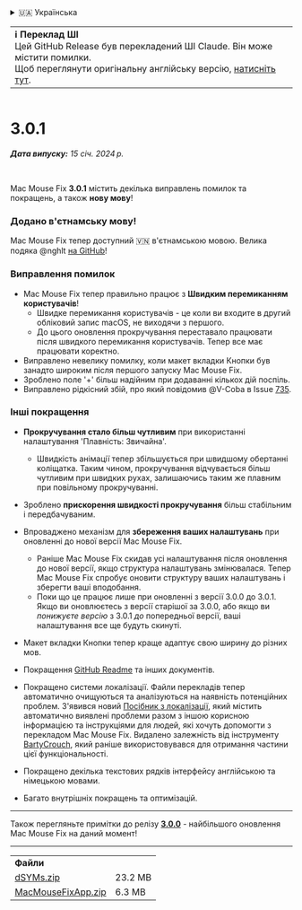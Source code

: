 <details>
<summary>🇺🇦 Українська</summary>

[🇬🇧 English (GitHub Release)](https://github.com/noah-nuebling/mac-mouse-fix/releases/tag/3.0.1)\
[🇦🇩 Català](https://redirect.macmousefix.com/?target=mmf-release&tag=3.0.1&locale=ca)\
[🇩🇪 Deutsch](https://redirect.macmousefix.com/?target=mmf-release&tag=3.0.1&locale=de)\
[🇪🇸 Español](https://redirect.macmousefix.com/?target=mmf-release&tag=3.0.1&locale=es)\
[🇫🇷 Français](https://redirect.macmousefix.com/?target=mmf-release&tag=3.0.1&locale=fr)\
[🇮🇩 Indonesia](https://redirect.macmousefix.com/?target=mmf-release&tag=3.0.1&locale=id)\
[🇮🇹 Italiano](https://redirect.macmousefix.com/?target=mmf-release&tag=3.0.1&locale=it)\
[🇭🇺 Magyar](https://redirect.macmousefix.com/?target=mmf-release&tag=3.0.1&locale=hu)\
[🇳🇱 Nederlands](https://redirect.macmousefix.com/?target=mmf-release&tag=3.0.1&locale=nl)\
[🇵🇱 Polski](https://redirect.macmousefix.com/?target=mmf-release&tag=3.0.1&locale=pl)\
[🇧🇷 Português (Brasil)](https://redirect.macmousefix.com/?target=mmf-release&tag=3.0.1&locale=pt-BR)\
[🇵🇹 Português (Portugal)](https://redirect.macmousefix.com/?target=mmf-release&tag=3.0.1&locale=pt-PT)\
[🇷🇴 Română](https://redirect.macmousefix.com/?target=mmf-release&tag=3.0.1&locale=ro)\
[🇸🇪 Svenska](https://redirect.macmousefix.com/?target=mmf-release&tag=3.0.1&locale=sv)\
[🇻🇳 Tiếng Việt](https://redirect.macmousefix.com/?target=mmf-release&tag=3.0.1&locale=vi)\
[🇹🇷 Türkçe](https://redirect.macmousefix.com/?target=mmf-release&tag=3.0.1&locale=tr)\
[🇨🇿 Čeština](https://redirect.macmousefix.com/?target=mmf-release&tag=3.0.1&locale=cs)\
[🇬🇷 Ελληνικά](https://redirect.macmousefix.com/?target=mmf-release&tag=3.0.1&locale=el)\
[🇷🇺 Русский](https://redirect.macmousefix.com/?target=mmf-release&tag=3.0.1&locale=ru)\
**🇺🇦 Українська**\
[🇮🇱 עברית](https://redirect.macmousefix.com/?target=mmf-release&tag=3.0.1&locale=he)\
[🇸🇦 العربية](https://redirect.macmousefix.com/?target=mmf-release&tag=3.0.1&locale=ar)\
[🇮🇳 हिन्दी](https://redirect.macmousefix.com/?target=mmf-release&tag=3.0.1&locale=hi)\
[🇹🇭 ไทย](https://redirect.macmousefix.com/?target=mmf-release&tag=3.0.1&locale=th)\
[🇨🇳 中文 (简体)](https://redirect.macmousefix.com/?target=mmf-release&tag=3.0.1&locale=zh-Hans)\
[🇨🇳 中文 (繁體)](https://redirect.macmousefix.com/?target=mmf-release&tag=3.0.1&locale=zh-Hant)\
[🇭🇰 中文（香港)](https://redirect.macmousefix.com/?target=mmf-release&tag=3.0.1&locale=zh-HK)\
[🇯🇵 日本語](https://redirect.macmousefix.com/?target=mmf-release&tag=3.0.1&locale=ja)\
[🇰🇷 한국어](https://redirect.macmousefix.com/?target=mmf-release&tag=3.0.1&locale=ko)\
[Help translate Mac Mouse Fix to different languages!](https://github.com/noah-nuebling/mac-mouse-fix/discussions/731)
</details>
<table align=><td>
<b>ℹ️ Переклад ШІ</b><br>
Цей GitHub Release був перекладений ШІ Claude. Він може містити помилки.<br>
Щоб переглянути оригінальну англійську версію, <a href="https://github.com/noah-nuebling/mac-mouse-fix/releases/tag/3.0.1">натисніть тут</a>.
</td></table>

<table></table>

# 3.0.1
***Дата випуску:** 15 січ. 2024 р.*

<br>

Mac Mouse Fix **3.0.1** містить декілька виправлень помилок та покращень, а також **нову мову**!

### Додано в'єтнамську мову!

Mac Mouse Fix тепер доступний 🇻🇳 в'єтнамською мовою. Велика подяка @nghlt [на GitHub](https://GitHub.com/nghlt)!


### Виправлення помилок

- Mac Mouse Fix тепер правильно працює з **Швидким перемиканням користувачів**!
  - Швидке перемикання користувачів - це коли ви входите в другий обліковий запис macOS, не виходячи з першого. 
  - До цього оновлення прокручування переставало працювати після швидкого перемикання користувачів. Тепер все має працювати коректно.
- Виправлено невелику помилку, коли макет вкладки Кнопки був занадто широким після першого запуску Mac Mouse Fix. 
- Зроблено поле '+' більш надійним при додаванні кількох дій поспіль. 
- Виправлено рідкісний збій, про який повідомив @V-Coba в Issue [735](https://github.com/noah-nuebling/mac-mouse-fix/issues/735).

### Інші покращення

- **Прокручування стало більш чутливим** при використанні налаштування 'Плавність: Звичайна'.
  - Швидкість анімації тепер збільшується при швидшому обертанні коліщатка. Таким чином, прокручування відчувається більш чутливим при швидких рухах, залишаючись таким же плавним при повільному прокручуванні.
  
- Зроблено **прискорення швидкості прокручування** більш стабільним і передбачуваним. 
- Впроваджено механізм для **збереження ваших налаштувань** при оновленні до нової версії Mac Mouse Fix.
  - Раніше Mac Mouse Fix скидав усі налаштування після оновлення до нової версії, якщо структура налаштувань змінювалася. Тепер Mac Mouse Fix спробує оновити структуру ваших налаштувань і зберегти ваші вподобання. 
  - Поки що це працює лише при оновленні з версії 3.0.0 до 3.0.1. Якщо ви оновлюєтесь з версії старішої за 3.0.0, або якщо ви _понижуєте версію_ з 3.0.1 _до_ попередньої версії, ваші налаштування все ще будуть скинуті. 
- Макет вкладки Кнопки тепер краще адаптує свою ширину до різних мов. 
- Покращення [GitHub Readme](https://github.com/noah-nuebling/mac-mouse-fix#background) та інших документів.
- Покращено системи локалізації. Файли перекладів тепер автоматично очищуються та аналізуються на наявність потенційних проблем. З'явився новий [Посібник з локалізації](https://github.com/noah-nuebling/mac-mouse-fix/discussions/731), який містить автоматично виявлені проблеми разом з іншою корисною інформацією та інструкціями для людей, які хочуть допомогти з перекладом Mac Mouse Fix. Видалено залежність від інструменту [BartyCrouch](https://github.com/FlineDev/BartyCrouch), який раніше використовувався для отримання частини цієї функціональності.
- Покращено декілька текстових рядків інтерфейсу англійською та німецькою мовами.
- Багато внутрішніх покращень та оптимізацій.

---

Також перегляньте примітки до релізу [**3.0.0**](https://redirect.macmousefix.com/?target=mmf-release&tag=3.0.0&locale=uk) - найбільшого оновлення Mac Mouse Fix на даний момент!

---

<table align="start">
<tr>
    <td colspan=2>
        <b>Файли</b>
    </td>
</tr>
<tr>
    <td><a href="https://github.com/noah-nuebling/mac-mouse-fix/releases/download/3.0.1/dSYMs.zip">dSYMs.zip</a></td>
    <td>23.2 MB</td>
</tr>
<tr>
    <td><a href="https://github.com/noah-nuebling/mac-mouse-fix/releases/download/3.0.1/MacMouseFixApp.zip">MacMouseFixApp.zip</a></td>
    <td>6.3 MB</td>
</tr>
</table>